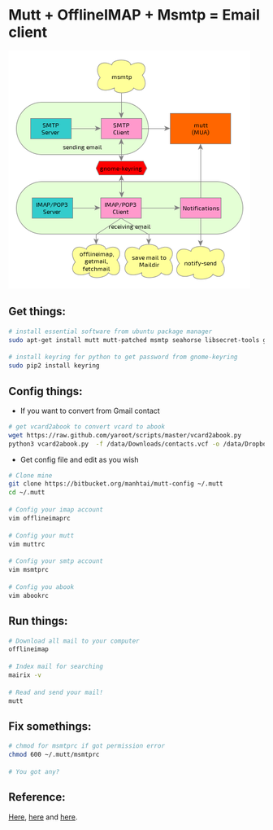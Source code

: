 Mutt + OfflineIMAP + Msmtp = Email client
=========================================

![mutt](mutt_overview.png)

## Get things:

```bash
# install essential software from ubuntu package manager
sudo apt-get install mutt mutt-patched msmtp seahorse libsecret-tools gpicview abook urlview mairix abook offlineimap

# install keyring for python to get password from gnome-keyring
sudo pip2 install keyring
```

## Config things:

- If you want to convert from Gmail contact

```bash
# get vcard2abook to convert vcard to abook
wget https://raw.github.com/yaroot/scripts/master/vcard2abook.py
python3 vcard2abook.py  -f /data/Downloads/contacts.vcf -o /data/Dropbox/Docs/Private/Contacts/abook
```

- Get config file and edit as you wish

```bash
# Clone mine
git clone https://bitbucket.org/manhtai/mutt-config ~/.mutt
cd ~/.mutt

# Config your imap account
vim offlineimaprc

# Config your mutt
vim muttrc

# Config your smtp account
vim msmtprc

# Config you abook
vim abookrc
```

## Run things:

```bash
# Download all mail to your computer
offlineimap

# Index mail for searching
mairix -v

# Read and send your mail!
mutt
```

## Fix somethings:

```bash
# chmod for msmtprc if got permission error
chmod 600 ~/.mutt/msmtprc

# You got any?
```

## Reference:

[Here][1], [here][2] and [here][3].

[1]: https://www.proteansec.com/linux/the-ultimate-guide-to-mutt/
[2]: http://stevelosh.com/blog/2012/10/the-homely-mutt
[3]: http://www.google.com

